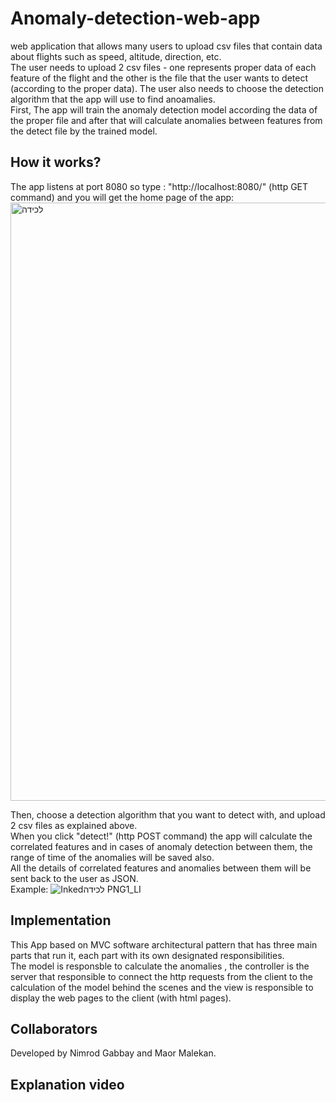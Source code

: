 # Anomaly-detection-web-app
web application that allows many users to upload csv files that contain data about flights such as speed, altitude, direction, etc.</br>
The user needs to upload 2 csv files - one represents proper data of each feature of the flight and the other is the file that the user wants
to detect (according to the proper data). The user also needs to choose the detection algorithm that the app will use to find anoamalies.</br>
First, The app will train the anomaly detection model according the data of the proper file and after that will calculate anomalies between features from the detect file by the trained model.</br>

## How it works?
The app listens at port 8080 so type : "http://localhost:8080/" (http GET command) and you will get the home page of the app:
<img width="957" alt="‏‏לכידה" src="https://user-images.githubusercontent.com/54501031/118989022-5d7c8880-b98a-11eb-963e-07f9b6f30f4a.PNG"></br>

Then, choose a detection algorithm that you want to detect with, and upload 2 csv files as explained above.</br>
When you click "detect!" (http POST command) the app will calculate the correlated features and in cases of anomaly detection between them, the range of time of the anomalies will be saved also.</br>
All the details of correlated features and anomalies between them will be sent back to the user as JSON.</br>
Example:
![Inked‏‏לכידה PNG1_LI](https://user-images.githubusercontent.com/54501031/118995474-d9c59a80-b98f-11eb-95fb-9359096043ef.jpg)</br>

## Implementation
This App based on MVC software architectural pattern that has three main parts that run it, each part with its own designated responsibilities.</br>
The model is responsble to calculate the anomalies , the controller is the server that responsible to connect the http requests from the client to the calculation of the model behind the scenes and the view is responsible to display the web pages to the client (with html pages). </br>

## Collaborators
Developed by Nimrod Gabbay and Maor Malekan.</br>

## Explanation video
